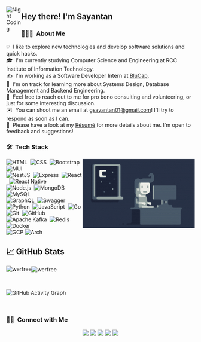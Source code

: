 &nbsp;

<img alt="Night Coding" src="https://media.giphy.com/media/hvRJCLFzcasrR4ia7z/giphy.gif" width='40' align="left"/><h2>Hey there! I'm Sayantan</h2>

<!-- ## 👋 &nbsp;Hey there! I'm Sayantan -->

### 👨🏻‍💻 &nbsp;About Me

💡 &nbsp;I like to explore new technologies and develop software solutions and quick hacks.\
🎓 &nbsp;I'm currently studying Computer Science and Engineering at RCC Institute of Information Technology.\
✍️ &nbsp;I'm working as a Software Developer Intern at [BluCap](https://blucap.health/).\
🌱 &nbsp;I'm on track for learning more about Systems Design, Database Management and Backend Engineering.\
💬 &nbsp;Feel free to reach out to me for pro bono consulting and volunteering, or just for some interesting discussion.\
✉️ &nbsp;You can shoot me an email at gsayantan01@gmail.com! I'll try to respond as soon as I can.\
📄 &nbsp;Please have a look at my [Résumé](https://drive.google.com/file/d/12fFl6HACRGxFNDZp1_ktFyQyJqfbZZp-/view) for more details about me. I'm open to feedback and suggestions!

### 🛠 &nbsp;Tech Stack


<img alt="Night Coding" src="https://raw.githubusercontent.com/AVS1508/AVS1508/master/assets/Night-Coding.gif" align="right"/>

![HTML](https://img.shields.io/badge/-HTML-05122A?style=flat&logo=HTML5)&nbsp;
![CSS](https://img.shields.io/badge/-CSS-05122A?style=flat&logo=CSS3&logoColor=1572B6)&nbsp;
![Bootstrap](https://img.shields.io/badge/-Bootstrap-05122A?style=flat&logo=bootstrap&logoColor=563D7C)
![MUI](https://img.shields.io/badge/-MUI-05122A?style=flat&logo=MUI&logoColor=563D7C)
<br />
![NestJS](https://img.shields.io/badge/-NestJS-05122A?style=flat&logo=nestjs&logoColor=red)&nbsp;
![Express](https://img.shields.io/badge/-Express-05122A?style=flat&logo=express)&nbsp;
![React](https://img.shields.io/badge/-React-05122A?style=flat&logo=react)&nbsp;
![React Native](https://img.shields.io/badge/-React%20Native-05122A?style=flat&logo=react)&nbsp;
<br />
![Node.js](https://img.shields.io/badge/-Node.js-05122A?style=flat&logo=node.js)&nbsp;
![MongoDB](https://img.shields.io/badge/-MongoDB-05122A?style=flat&logo=mongodb)&nbsp;
![MySQL](https://img.shields.io/badge/-MySQL-05122A?style=flat&logo=MySQL)&nbsp;
<br />
![GraphQL](https://img.shields.io/badge/-GraphQL-05122A?style=flat&logo=graphql&logoColor=red)&nbsp;
![Swagger](https://img.shields.io/badge/-Swagger-05122A?style=flat&logo=swagger)&nbsp;
<br />
![Python](https://img.shields.io/badge/-Python-05122A?style=flat&logo=python&logoColor=1572B6)&nbsp;
![JavaScript](https://img.shields.io/badge/-JavaScript-05122A?style=flat&logo=javascript)&nbsp;
![Go](https://img.shields.io/badge/Go-05122A?style=flat&logo=go&logoColor=1572B6)
<br />
![Git](https://img.shields.io/badge/-Git-05122A?style=flat&logo=git)&nbsp;
![GitHub](https://img.shields.io/badge/-GitHub-05122A?style=flat&logo=github)&nbsp;
<br />
![Apache Kafka](https://img.shields.io/badge/-Apache%20Kafka-05122A?style=flat&logo=apachekafka&logoColor=007ACC)&nbsp;
![Redis](https://img.shields.io/badge/-Redis-05122A?style=flat&logo=redis)&nbsp;
![Docker](https://img.shields.io/badge/-Docker-05122A?style=flat&logo=docker)
<br/>
![GCP](https://img.shields.io/badge/-GCP-05122A?style=flat&logo=google-cloud)
![Arch](https://img.shields.io/badge/-Arch-05122A?style=flat&logo=arch-linux)

## &#x1f4c8; GitHub Stats

<p align="left"><img align="left" src="https://github-readme-stats.vercel.app/api/top-langs?username=werfree&show_icons=true&locale=en&layout=compact&theme=radical" alt="werfree" /></p>

 
 <p><img align="center" src="https://github-readme-streak-stats.herokuapp.com/?user=werfree&theme=radical" alt="werfree" /></p>
 
 <br />
 
![GitHub Activity Graph](https://activity-graph.herokuapp.com/graph?username=werfree&bg_color=000000&color=4fff67&line=4fff67&point=ffffff&area=true&hide_border=true)  

<br/>

### 🤝🏻 &nbsp;Connect with Me

<p align="center">
<a href="https://werfree.github.io/"><img src="https://img.shields.io/badge/-werfree.github.io-3423A6?style=flat&logo=Google-Chrome&logoColor=white"/></a>
<a href="https://linkedin.com/in/werfree"><img src="https://img.shields.io/badge/-Sayantan%20Ghosh-0077B5?style=flat&logo=Linkedin&logoColor=white"/></a>
<a href="mailto:gsayantan01@gmail.com"><img src="https://img.shields.io/badge/-gsayantan01@gmail.com-D14836?style=flat&logo=Gmail&logoColor=white"/></a>
<a href="https://instagram.com/werfree_"><img src="https://img.shields.io/badge/-@werfree_-E4405F?style=flat&logo=Instagram&logoColor=white"/></a>
<a href="https://facebook.com/gsayantan01"><img src="https://img.shields.io/badge/-@gsayantan01-1877F2?style=flat&logo=Facebook&logoColor=white"/></a>
</p>

<!--
**werfree/werfree** is a ✨ _special_ ✨ repository because its `README.md` (this file) appears on your GitHub profile.

Here are some ideas to get you started:
- ### Hi there 👋
- 🔭 I’m currently working on ...
- 🌱 I’m currently learning ...
- 👯 I’m looking to collaborate on ...
- 🤔 I’m looking for help with ...
- 💬 Ask me about ...
- 📫 How to reach me: ...
- 😄 Pronouns: ...
- ⚡ Fun fact: ...
-->
